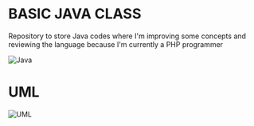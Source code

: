# BASIC JAVA CLASS
Repository to store Java codes where I'm improving some concepts and reviewing the language because I'm currently a PHP programmer

![Java](https://logos-world.net/wp-content/uploads/2022/07/Java-Logo.png)

# UML

![UML](https://logos-world.net/wp-content/uploads/2022/07/Java-Logo.png)

